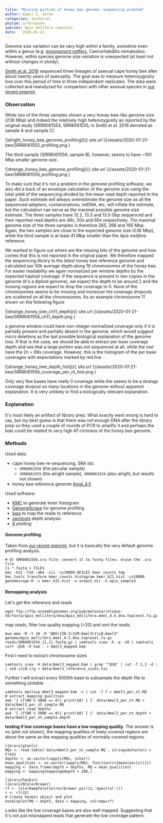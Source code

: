 ```yaml
---
title: "Missing portion of honey bee genome: sequencing problem"
author: Kamil S. Jaron
categories: technical
phylum: arthropoda
species: Apis melifera capensis
date:   2020-01-21
---
```


Genome size variation can be vary high within a family, sometime even within a genus (e.g. [monogonont rotifers](https://link.springer.com/article/10.1007/s10750-016-2725-7), Caenorhabditis nematodes). However, within species genome size variation is unexpected (at least not without changes in ploidy).

[Smith et al. 2019](https://onlinelibrary.wiley.com/doi/full/10.1111/jeb.13397) sequenced three lineages of asexual cape honey bee after about twenty years of asexuality. The goal was to measure heterozygosity loss over this period of time in three independent replicates. The data were collected and reanalyzed for comparison with other asexual species in [our recent preprint](https://www.biorxiv.org/content/10.1101/497495v2).

### Observation

While two of the three samples shown a very honey-bee-like genome size (236 Mbp) and indeed the relatively high heterozygosity as reported by the original study (SRR8061554, SRR8061555, in Smith et al. 2019 denoted as sample A and sample C).

![alright_honey_bee_genome_profiling]({{ site.url }}/assets/2020-01-21-bee/SRR8061555_profiling.png )

The third sample (SRR8061556; sample B), however, seems to have ~100 Mbp smaller genome size.

![strange_honey_bee_genome_profiling]({{ site.url }}/assets/2020-01-21-bee/SRR8061556_profiling.png )

To make sure that it's not a problem in the genome profiling software, we also did a back of an envelope calculation of the genome size using the total yield of the sequencing divided by the mean read depth reported in the paper. Such estimate will always overestimate the genome size as all the sequenced adapters, contaminations, mtDNA, etc. will inflate the estimate, but the calculation can serve as the maximal possible genome size estimate. The three samples have 12.2, 13.3 and 13.5 Gbp sequenced and their reported read depths are 46x, 50x and 69x respectively. The maximal genome size of the three samples is therefore 265, 266 and 195 Mbp. Again, the two samples are close to the expected genome size (236 Mbp), while the third sample is at least 41 Mbp smaller than the _Apis melifera_ reference.

We wanted to figure out where are the missing bits of the genome and how comes that this is not reported in the original paper. We therefore mapped the sequencing library to the latest honey bee reference genome and calculated per 50k average depth along 16 chromosomes of the honey bee. For easier readability we again normalized per window depths by the expected haploid coverage. If the sequence is present in two copies in the genome (it's a diploid genome), we expect the depth to be around 2 and the missing regions are expect to drop the coverage to 0. None of the chromosomes seems to be missing and moreover the coverage dropouts are scattered on all the chromosomes. As an example chromosome 11 shown on the following figure

![strange_honey_bee_ch11_depth]({{ site.url }}/assets/2020-01-21-bee/SRR8061556_ch11_depth.png )

a genome window could have non-integer normalized coverage only if it is partially present and partially absent in the genome, which would suggest micro deletions as the last possible biological explanation of the genome loss. If that is the case, we should be able to extract per base coverage depth and see that a large portion was not sequenced at all, while the rest have the 2n = 69x coverage. However, this is the histogram of the per base coverages with expectations marked by red line

![strange_honey_bee_depth_hist]({{ site.url }}/assets/2020-01-21-bee/SRR8061556_coverage_per_nt_hist.png )

Only very few bases have really 0 coverage while the seems to be a strange coverage dropout on many locations in the genome without apparent explanation. It is very unlikely to find a biologically relevant explanation.

### Explanation

It's most likely an artifact of library prep. What exactly went wrong is hard to say, but my best guess is that there was not enough DNA after the library prep so they used a couple of rounds of PCR to amplify it and perhaps the bias could be related to very high AT-richness of the honey bee genome.

### Methods

Used data:
 - cape honey bee re-sequencing, SRA ids:
   - `SRR8061556` (the peculiar sample)
   - `SRR8061555` (the alright sample), `SRR8061554` (also alright, but results not shown)
 - honey bee reference genome [Amel_4.5](https://www.ncbi.nlm.nih.gov/assembly/GCA_000002195.1)

Used software:
 - [KMC](https://github.com/refresh-bio/KMC) to generate kmer histogram
 - [GenomeScope](https://github.com/tbenavi1/genomescope) for genome profiling
 - [bwa](https://github.com/lh3/bwa) to map the reads to reference
 - [samtools](https://github.com/samtools/samtools) depth analysis
 - [R](https://cran.r-project.org/) plotting

#### Genome profiling

Taken from [our recent preprint](https://www.biorxiv.org/content/10.1101/497495v2), but it is basically the very default genome profiling analysis.

```
# dl SRR8061556.sra file; convert it to fastq files; erase the .sra file
ls *.fastq > FILES
kmc -k21 -t16 -m64 -ci1 -cs10000 @FILES kmer_counts tmp
kmc_tools transform kmer_counts histogram kmer_k21.hist -cx10000
genomescope.R -i kmer_k21.hist -o output_dir -n apis_sample3
```

#### Remapping analysis

Let's get the reference and reads

```{bash}
wget ftp://ftp.ensemblgenomes.org/pub/metazoa/release-45/fasta/apis_mellifera/dna/Apis_mellifera.Amel_4.5.dna.toplevel.fa.gz
```

map reads, filter low quality mapping (>20) and sort the reads.

```{bash}
bwa mem -M -t 30 -R "@RG\tID:1\tSM:Amel3\t\LB:Amel3" genome/Apis_mellifera.Amel_4.5.dna.toplevel.fa.gz reads/SRR8061556_{1,2}.fastq.gz | samtools view -h -q -20 | samtools sort -@10 -O bam - > Amel3_mapped.bam
```

First I need to extract chromosome sizes

```
samtools view -H data/Amel3_mapped.bam | grep "^@SQ" | cut -f 2,3 -d : | sed s/LN://g > data/Amel3_reference_sizes.tsv
```

Further I will extract every 5000th base to subsample the depth file to something plotable

```{bash}
samtools mpileup Amel3_mapped.bam -s | cut -f 7 > Amel3_per_nt.MQ     
# extract mapping qualities
awk '{ if(NR % 5000 == 0){ print($0) } }' data/Amel3_per_nt.MQ > data/Amel3_per_nt_sample.MQ
# extract read depths
awk '{ if(NR % 5000 == 0){ print($0) } }' data/Amel3_per_nt.depth > data/Amel3_per_nt_sample.depth
```

**testing if low coverage bases have a low mapping quality**. The answer is no (plot not shown), the mapping qualities of lowly covered regions are about the same as the mapping qualities of normally covered regions.

```{R}
library(gtools)
MQs <- read.table('data/Amel3_per_nt_sample.MQ', stringsAsFactors = F)$V1
depths <- as.vector(sapply(MQs, nchar))
mean_qualities <- as.vector(sapply(MQs, function(x){mean(asc(x))}))
mapping <- data.frame(depth = depths, MQ = mean_qualities)
mapping <- mapping[mapping$depth < 200,]

library(hexbin)
library(RColorBrewer)
rf <- colorRampPalette(rev(brewer.pal(11,'Spectral')))
r <- rf(32)
# Create hexbin object and plot
hexbinplot(MQ ~ depth, data = mapping, colramp=rf)
```

Looks like the low coverage bases are also well mapped. Suggesting that it's not just mismapped reads that generate the low coverage pattern.